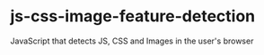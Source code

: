 js-css-image-feature-detection
==============================

JavaScript that detects JS, CSS and Images in the user's browser

